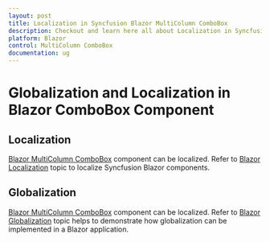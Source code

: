 ```yaml
---
layout: post
title: Localization in Syncfusion Blazor MultiColumn ComboBox
description: Checkout and learn here all about Localization in Syncfusion Blazor MultiColumn ComboBox component and much more.
platform: Blazor
control: MultiColumn ComboBox
documentation: ug
---
```


# Globalization and Localization in Blazor ComboBox Component

## Localization

[Blazor MultiColumn ComboBox](https://www.syncfusion.com/blazor-components/blazor-multicolumn-combobox) component can be localized. Refer to [Blazor Localization](https://blazor.syncfusion.com/documentation/common/localization) topic to localize Syncfusion Blazor components.

## Globalization

[Blazor MultiColumn ComboBox](https://www.syncfusion.com/blazor-components/blazor-multicolumn-combobox) component can be localized. Refer to [Blazor Globalization](https://blazor.syncfusion.com/documentation/common/globalization) topic helps to demonstrate how globalization can be implemented in a Blazor application.